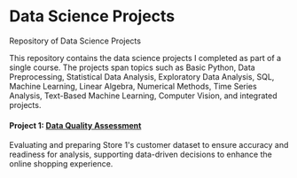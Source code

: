 # Data Science Projects
Repository of Data Science Projects

This repository contains the data science projects I completed as part of a single course. The projects span topics such as Basic Python, Data Preprocessing, Statistical Data Analysis, Exploratory Data Analysis, SQL, Machine Learning, Linear Algebra, Numerical Methods, Time Series Analysis, Text-Based Machine Learning, Computer Vision, and integrated projects.

#### Project 1: [Data Quality Assessment](https://github.com/CARB85/Data_scientist_projects/tree/Project-1-Data-Quality-Assessment)
Evaluating and preparing Store 1's customer dataset to ensure accuracy and readiness for analysis, supporting data-driven decisions to enhance the online shopping experience.

